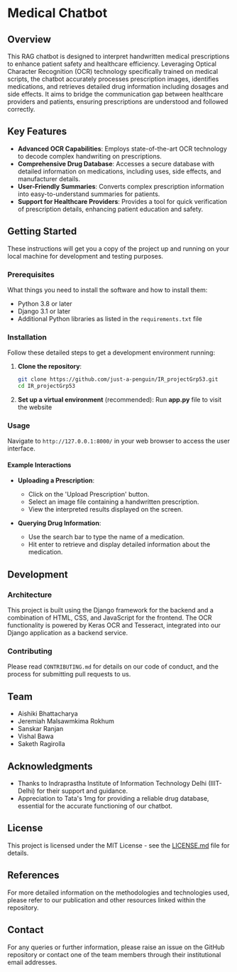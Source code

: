 
# Medical Chatbot

## Overview

This RAG chatbot is designed to interpret handwritten medical prescriptions to enhance patient safety and healthcare efficiency. Leveraging Optical Character Recognition (OCR) technology specifically trained on medical scripts, the chatbot accurately processes prescription images, identifies medications, and retrieves detailed drug information including dosages and side effects. It aims to bridge the communication gap between healthcare providers and patients, ensuring prescriptions are understood and followed correctly.

## Key Features

- **Advanced OCR Capabilities**: Employs state-of-the-art OCR technology to decode complex handwriting on prescriptions.
- **Comprehensive Drug Database**: Accesses a secure database with detailed information on medications, including uses, side effects, and manufacturer details.
- **User-Friendly Summaries**: Converts complex prescription information into easy-to-understand summaries for patients.
- **Support for Healthcare Providers**: Provides a tool for quick verification of prescription details, enhancing patient education and safety.

## Getting Started

These instructions will get you a copy of the project up and running on your local machine for development and testing purposes.

### Prerequisites

What things you need to install the software and how to install them:

- Python 3.8 or later
- Django 3.1 or later
- Additional Python libraries as listed in the `requirements.txt` file

### Installation

Follow these detailed steps to get a development environment running:

1. **Clone the repository**:
   ```bash
   git clone https://github.com/just-a-penguin/IR_projectGrp53.git
   cd IR_projectGrp53
   ```

2. **Set up a virtual environment** (recommended):
   Run **app.py** file to visit the website 


### Usage

Navigate to `http://127.0.0.1:8000/` in your web browser to access the user interface.

#### Example Interactions

- **Uploading a Prescription**:
  - Click on the 'Upload Prescription' button.
  - Select an image file containing a handwritten prescription.
  - View the interpreted results displayed on the screen.

- **Querying Drug Information**:
  - Use the search bar to type the name of a medication.
  - Hit enter to retrieve and display detailed information about the medication.

## Development

### Architecture

This project is built using the Django framework for the backend and a combination of HTML, CSS, and JavaScript for the frontend. The OCR functionality is powered by Keras OCR and Tesseract, integrated into our Django application as a backend service.

### Contributing

Please read `CONTRIBUTING.md` for details on our code of conduct, and the process for submitting pull requests to us.

## Team

- Aishiki Bhattacharya
- Jeremiah Malsawmkima Rokhum
- Sanskar Ranjan
- Vishal Bawa
- Saketh Ragirolla

## Acknowledgments

- Thanks to Indraprastha Institute of Information Technology Delhi (IIIT-Delhi) for their support and guidance.
- Appreciation to Tata's 1mg for providing a reliable drug database, essential for the accurate functioning of our chatbot.

## License

This project is licensed under the MIT License - see the [LICENSE.md](LICENSE.md) file for details.

## References

For more detailed information on the methodologies and technologies used, please refer to our publication and other resources linked within the repository.

## Contact

For any queries or further information, please raise an issue on the GitHub repository or contact one of the team members through their institutional email addresses.
